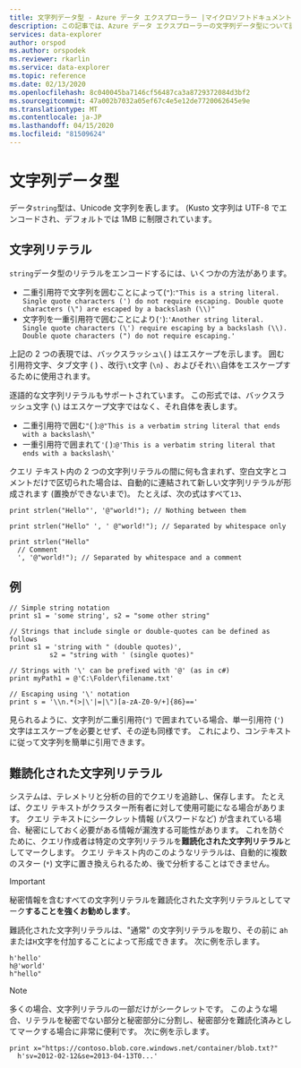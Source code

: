 ```yaml
---
title: 文字列データ型 - Azure データ エクスプローラー |マイクロソフトドキュメント
description: この記事では、Azure データ エクスプローラーの文字列データ型について説明します。
services: data-explorer
author: orspod
ms.author: orspodek
ms.reviewer: rkarlin
ms.service: data-explorer
ms.topic: reference
ms.date: 02/13/2020
ms.openlocfilehash: 8c040045ba7146cf56487ca3a8729372084d3bf2
ms.sourcegitcommit: 47a002b7032a05ef67c4e5e12de7720062645e9e
ms.translationtype: MT
ms.contentlocale: ja-JP
ms.lasthandoff: 04/15/2020
ms.locfileid: "81509624"
---
```

# <a name="the-string-data-type"></a>文字列データ型

データ`string`型は、Unicode 文字列を表します。 (Kusto 文字列は UTF-8 でエンコードされ、デフォルトでは 1MB に制限されています。

## <a name="string-literals"></a>文字列リテラル

`string`データ型のリテラルをエンコードするには、いくつかの方法があります。

* 二重引用符で文字列を囲むことによって(`"`):`"This is a string literal. Single quote characters (') do not require escaping. Double quote characters (\") are escaped by a backslash (\\)"`
* 文字列を一重引用符で囲むことにより(`'`):`'Another string literal. Single quote characters (\') require escaping by a backslash (\\). Double quote characters (") do not require escaping.'`

上記の 2 つの表現では、バックスラッシュ`\`( ) はエスケープを示します。
囲む引用符文字、タブ文字 ( ) 、改行`\t`文字 (`\n`) 、およびそれ`\\`自体をエスケープするために使用されます。

逐語的な文字列リテラルもサポートされています。 この形式では、バックスラッシュ文字 (`\`) はエスケープ文字ではなく、それ自体を表します。

* 二重引用符で囲む`"`( ):`@"This is a verbatim string literal that ends with a backslash\"`
* 一重引用符で囲まれて`'`( ):`@'This is a verbatim string literal that ends with a backslash\'`

クエリ テキスト内の 2 つの文字列リテラルの間に何も含まれず、空白文字とコメントだけで区切られた場合は、自動的に連結されて新しい文字列リテラルが形成されます (置換ができないまで)。
たとえば、次の式はすべて`13`、

```kusto
print strlen("Hello"', '@"world!"); // Nothing between them

print strlen("Hello" ', ' @"world!"); // Separated by whitespace only

print strlen("Hello"
  // Comment
  ', '@"world!"); // Separated by whitespace and a comment
```

## <a name="examples"></a>例

```kusto
// Simple string notation
print s1 = 'some string', s2 = "some other string"

// Strings that include single or double-quotes can be defined as follows
print s1 = 'string with " (double quotes)',
          s2 = "string with ' (single quotes)"

// Strings with '\' can be prefixed with '@' (as in c#)
print myPath1 = @'C:\Folder\filename.txt'

// Escaping using '\' notation
print s = '\\n.*(>|\'|=|\")[a-zA-Z0-9/+]{86}=='
```

見られるように、文字列が二重引用符(`"`) で囲まれている場合、単一引用符 (`'`) 文字はエスケープを必要とせず、その逆も同様です。 これにより、コンテキストに従って文字列を簡単に引用できます。

## <a name="obfuscated-string-literals"></a>難読化された文字列リテラル

システムは、テレメトリと分析の目的でクエリを追跡し、保存します。
たとえば、クエリ テキストがクラスター所有者に対して使用可能になる場合があります。 クエリ テキストにシークレット情報 (パスワードなど) が含まれている場合、秘密にしておく必要がある情報が漏洩する可能性があります。 これを防ぐために、クエリ作成者は特定の文字列リテラルを**難読化された文字列リテラル**としてマークします。
クエリ テキスト内のこのようなリテラルは、自動的に複数のスター (`*`) 文字に置き換えられるため、後で分析することはできません。

> [!IMPORTANT]
> 秘密情報を含むすべての文字列リテラルを難読化された文字列リテラルとしてマーク**することを強くお勧めします**。

難読化された文字列リテラルは、"通常" の文字列リテラルを取り、その前に a`h`または`H`文字を付加することによって形成できます。 次に例を示します。

```kusto
h'hello'
h@'world'
h"hello"
```

> [!NOTE]
> 多くの場合、文字列リテラルの一部だけがシークレットです。 このような場合、リテラルを秘密でない部分と秘密部分に分割し、秘密部分を難読化済みとしてマークする場合に非常に便利です。 次に例を示します。

```kusto
print x="https://contoso.blob.core.windows.net/container/blob.txt?"
  h'sv=2012-02-12&se=2013-04-13T0...'
```